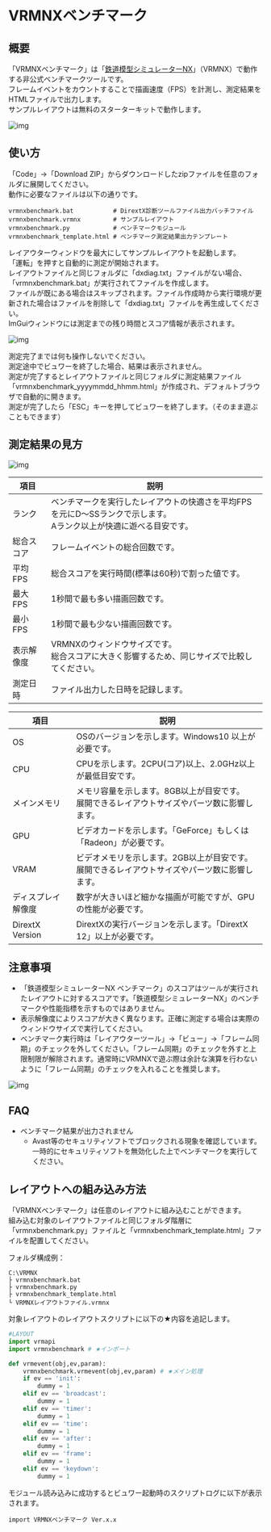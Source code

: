 # VRMNXベンチマーク
## 概要
「VRMNXベンチマーク」は「[鉄道模型シミュレーターNX](http://www.imagic.co.jp/hobby/products/vrmnx/ "鉄道模型シミュレーターNX")」（VRMNX）で動作する非公式ベンチマークツールです。  
フレームイベントをカウントすることで描画速度（FPS）を計測し、測定結果をHTMLファイルで出力します。  
サンプルレイアウトは無料のスターターキットで動作します。  

![img](img/vrmbm04.jpg)

## 使い方
「Code」→「Download ZIP」からダウンロードしたzipファイルを任意のフォルダに展開してください。  
動作に必要なファイルは以下の通りです。  

```
vrmnxbenchmark.bat           # DirextX診断ツールファイル出力バッチファイル
vrmnxbenchmark.vrmnx         # サンプルレイアウト
vrmnxbenchmark.py            # ベンチマークモジュール
vrmnxbenchmark_template.html # ベンチマーク測定結果出力テンプレート
```

レイアウターウィンドウを最大にしてサンプルレイアウトを起動します。  
「運転」を押すと自動的に測定が開始されます。  
レイアウトファイルと同じフォルダに「dxdiag.txt」ファイルがない場合、「vrmnxbenchmark.bat」が実行されてファイルを作成します。  
ファイルが既にある場合はスキップされます。ファイル作成時から実行環境が更新された場合はファイルを削除して「dxdiag.txt」ファイルを再生成してください。  
ImGuiウィンドウには測定までの残り時間とスコア情報が表示されます。  

![img](img/vrmbm01.png)

測定完了までは何も操作しないでください。  
測定途中でビュワーを終了した場合、結果は表示されません。  
測定が完了するとレイアウトファイルと同じフォルダに測定結果ファイル「vrmnxbenchmark_yyyymmdd_hhmm.html」が作成され、デフォルトブラウザで自動的に開きます。  
測定が完了したら「ESC」キーを押してビュワーを終了します。（そのまま遊ぶこともできます）  


## 測定結果の見方
![img](img/vrmbm02.png)

| 項目 | 説明 |
| ---- | ---- |
|ランク|ベンチマークを実行したレイアウトの快適さを平均FPSを元にD～SSランクで示します。<br/>Aランク以上が快適に遊べる目安です。|
|総合スコア|フレームイベントの総合回数です。|
|平均FPS   |総合スコアを実行時間(標準は60秒)で割った値です。|
|最大FPS   |1秒間で最も多い描画回数です。|
|最小FPS   |1秒間で最も少ない描画回数です。|
|表示解像度|VRMNXのウィンドウサイズです。<br/>総合スコアに大きく影響するため、同じサイズで比較してください。|
|測定日時  |ファイル出力した日時を記録します。|

| 項目 | 説明 |
| ---- | ---- |
|OS    |OSのバージョンを示します。Windows10 以上が必要です。|
|CPU   |CPUを示します。2CPU(コア)以上、2.0GHz以上が最低目安です。|
|メインメモリ|メモリ容量を示します。8GB以上が目安です。<br/>展開できるレイアウトサイズやパーツ数に影響します。|
|GPU   |ビデオカードを示します。「GeForce」もしくは「Radeon」が必要です。|
|VRAM  |ビデオメモリを示します。2GB以上が目安です。<br/>展開できるレイアウトサイズやパーツ数に影響します。|
|ディスプレイ解像度|数字が大きいほど細かな描画が可能ですが、GPUの性能が必要です。|
|DirextX Version   |DirextXの実行バージョンを示します。「DirextX 12」以上が必要です。|


## 注意事項
- 「鉄道模型シミュレーターNX ベンチマーク」のスコアはツールが実行されたレイアウトに対するスコアです。「鉄道模型シミュレーターNX」のベンチマークや性能指標を示すものではありません。
- 表示解像度によりスコアが大きく異なります。正確に測定する場合は実際のウィンドウサイズで実行してください。
- ベンチマーク実行時は「レイアウターツール」→「ビュー」→「フレーム同期」のチェックを外してください。「フレーム同期」のチェックを外すと上限制限が解除されます。通常時にVRMNXで遊ぶ際は余計な演算を行わないように「フレーム同期」のチェックを入れることを推奨します。  

![img](img/vrmbm03.png)


## FAQ
- ベンチマーク結果が出力されません
  - Avast等のセキュリティソフトでブロックされる現象を確認しています。一時的にセキュリティソフトを無効化した上でベンチマークを実行してください。


## レイアウトへの組み込み方法
「VRMNXベンチマーク」は任意のレイアウトに組み込むことができます。  
組み込む対象のレイアウトファイルと同じフォルダ階層に「vrmnxbenchmark.py」ファイルと「vrmnxbenchmark_template.html」ファイルを配置してください。  

フォルダ構成例：
```
C:\VRMNX
├ vrmnxbenchmark.bat
├ vrmnxbenchmark.py
├ vrmnxbenchmark_template.html
└ VRMNXレイアウトファイル.vrmnx
```

対象レイアウトのレイアウトスクリプトに以下の★内容を追記します。  

```py
#LAYOUT
import vrmapi
import vrmnxbenchmark # ★インポート

def vrmevent(obj,ev,param):
    vrmnxbenchmark.vrmevent(obj,ev,param) # ★メイン処理
    if ev == 'init':
        dummy = 1
    elif ev == 'broadcast':
        dummy = 1
    elif ev == 'timer':
        dummy = 1
    elif ev == 'time':
        dummy = 1
    elif ev == 'after':
        dummy = 1
    elif ev == 'frame':
        dummy = 1
    elif ev == 'keydown':
        dummy = 1
```

モジュール読み込みに成功するとビュワー起動時のスクリプトログに以下が表示されます。

```
import VRMNXベンチマーク Ver.x.x
```
